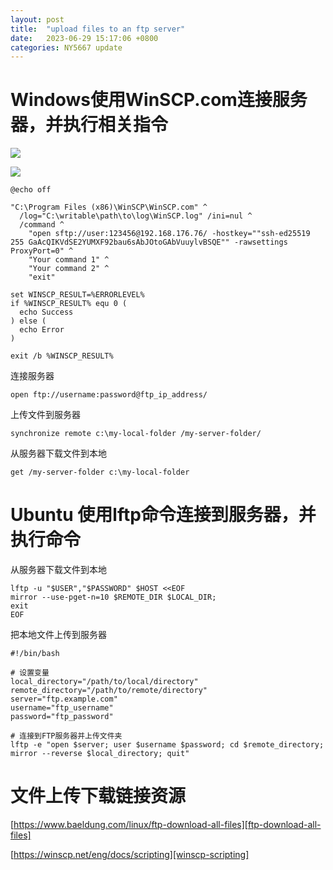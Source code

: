 ```yaml
---
layout: post
title:  "upload files to an ftp server"
date:   2023-06-29 15:17:06 +0800
categories: NY5667 update
---
```


# Windows使用WinSCP.com连接服务器，并执行相关指令

![](https://cdn.jsdelivr.net/gh/NY5667/CDN/images/Snipaste_2023-06-30_09-06-16.png)

![](https://cdn.jsdelivr.net/gh/NY5667/CDN/images/Snipaste_2023-06-30_09-06-51.png)

```
@echo off

"C:\Program Files (x86)\WinSCP\WinSCP.com" ^
  /log="C:\writable\path\to\log\WinSCP.log" /ini=nul ^
  /command ^
    "open sftp://user:123456@192.168.176.76/ -hostkey=""ssh-ed25519 255 GaAcQIKVdSE2YUMXF92bau6sAbJOtoGAbVuuylvBSQE"" -rawsettings ProxyPort=0" ^
    "Your command 1" ^
    "Your command 2" ^
    "exit"

set WINSCP_RESULT=%ERRORLEVEL%
if %WINSCP_RESULT% equ 0 (
  echo Success
) else (
  echo Error
)

exit /b %WINSCP_RESULT%
```

连接服务器

```
open ftp://username:password@ftp_ip_address/
```

上传文件到服务器

```
synchronize remote c:\my-local-folder /my-server-folder/
```

从服务器下载文件到本地

```
get /my-server-folder c:\my-local-folder
```

# Ubuntu 使用lftp命令连接到服务器，并执行命令

从服务器下载文件到本地
```
lftp -u "$USER","$PASSWORD" $HOST <<EOF
mirror --use-pget-n=10 $REMOTE_DIR $LOCAL_DIR;
exit
EOF
```

把本地文件上传到服务器
```
#!/bin/bash

# 设置变量
local_directory="/path/to/local/directory"
remote_directory="/path/to/remote/directory"
server="ftp.example.com"
username="ftp_username"
password="ftp_password"

# 连接到FTP服务器并上传文件夹
lftp -e "open $server; user $username $password; cd $remote_directory; mirror --reverse $local_directory; quit"
```

# 文件上传下载链接资源

[https://www.baeldung.com/linux/ftp-download-all-files][ftp-download-all-files]

[https://winscp.net/eng/docs/scripting][winscp-scripting]

[ftp-download-all-files]: https://www.baeldung.com/linux/ftp-download-all-files
[winscp-scripting]: https://winscp.net/eng/docs/scripting